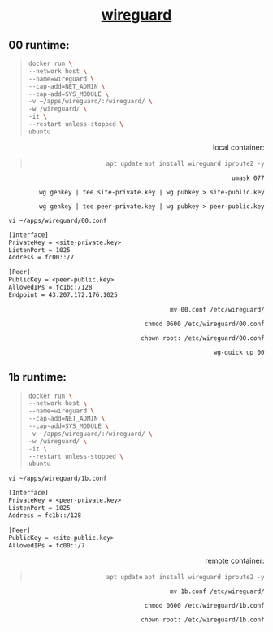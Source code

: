 <span align="center">
  
  # [wireguard](https://ubuntu.com/server/docs/wireguard-vpn-introduction)

</span>

## 00 runtime:
  
>```sh
>docker run \
>--network host \
>--name=wireguard \
>--cap-add=NET_ADMIN \
>--cap-add=SYS_MODULE \
>-v ~/apps/wireguard/:/wireguard/ \
>-w /wireguard/ \
>-it \
>--restart unless-stopped \
>ubuntu
>```
  
<span align="right">
  
  local container:
>```apt update```
>```apt install wireguard iproute2 -y```

  ```umask 077```
  
  ```wg genkey | tee site-private.key | wg pubkey > site-public.key```
  
  ```wg genkey | tee peer-private.key | wg pubkey > peer-public.key```

</span>

```vi ~/apps/wireguard/00.conf```
```txt
[Interface]
PrivateKey = <site-private.key>
ListenPort = 1025
Address = fc00::/7

[Peer]
PublicKey = <peer-public.key>
AllowedIPs = fc1b::/128
Endpoint = 43.207.172.176:1025
```
<span align="right">
  
  ```mv 00.conf /etc/wireguard/```

  ```chmod 0600 /etc/wireguard/00.conf```

  ```chown root: /etc/wireguard/00.conf```
  
  ```wg-quick up 00```

</span>


## 1b runtime:

>```sh
>docker run \
>--network host \
>--name=wireguard \
>--cap-add=NET_ADMIN \
>--cap-add=SYS_MODULE \
>-v ~/apps/wireguard/:/wireguard/ \
>-w /wireguard/ \
>-it \
>--restart unless-stopped \
>ubuntu
>```

```vi ~/apps/wireguard/1b.conf```
```txt
[Interface]
PrivateKey = <peer-private.key>
ListenPort = 1025
Address = fc1b::/128

[Peer]
PublicKey = <site-public.key>
AllowedIPs = fc00::/7
```

<span align="right">
  
  remote container:
>```apt update```
>```apt install wireguard iproute2 -y```

  
  ```mv 1b.conf /etc/wireguard/```

  ```chmod 0600 /etc/wireguard/1b.conf```

  ```chown root: /etc/wireguard/1b.conf```
</span>
